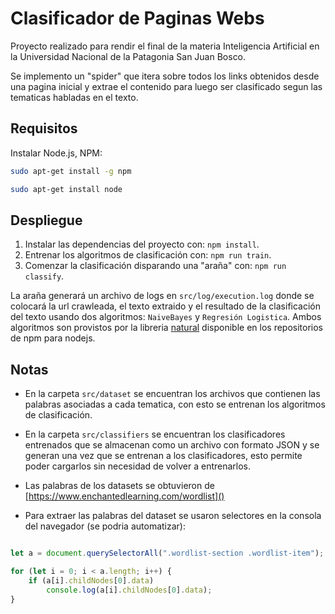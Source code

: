 # Clasificador de Paginas Webs

Proyecto realizado para rendir el final de la materia Inteligencia Artificial en la Universidad Nacional de la Patagonia San Juan Bosco.

Se implemento un "spider" que itera sobre todos los links obtenidos desde una pagina inicial y extrae el contenido para luego ser clasificado segun las tematicas habladas en el texto.

## Requisitos

Instalar Node.js, NPM:

```bash
sudo apt-get install -g npm
```

```bash
sudo apt-get install node
```

## Despliegue

1. Instalar las dependencias del proyecto con: `npm install`.
2. Entrenar los algoritmos de clasificación con: `npm run train`.
3. Comenzar la clasificación disparando una "araña" con: `npm run classify`.


La araña generará un archivo de logs en `src/log/execution.log` donde se colocará la url crawleada, el texto extraido y el resultado de la clasificación del texto usando dos algoritmos: `NaiveBayes` y `Regresión Logistica`. Ambos algoritmos son provistos por la libreria [natural](https://www.npmjs.com/package/natural) disponible en los repositorios de npm para nodejs.


## Notas

- En la carpeta `src/dataset` se encuentran los archivos que contienen las palabras asociadas a cada tematica, con esto se entrenan los algoritmos de clasificación.

- En la carpeta `src/classifiers` se encuentran los clasificadores entrenados que se almacenan como un archivo con formato JSON y se generan una vez que se entrenan a los clasificadores, esto permite poder cargarlos sin necesidad de volver a entrenarlos. 

- Las palabras de los datasets se obtuvieron de [https://www.enchantedlearning.com/wordlist]()

- Para extraer las palabras del dataset se usaron selectores en la consola del navegador (se podria automatizar):

```javascript

let a = document.querySelectorAll(".wordlist-section .wordlist-item");

for (let i = 0; i < a.length; i++) {
    if (a[i].childNodes[0].data)
        console.log(a[i].childNodes[0].data);
}

```
